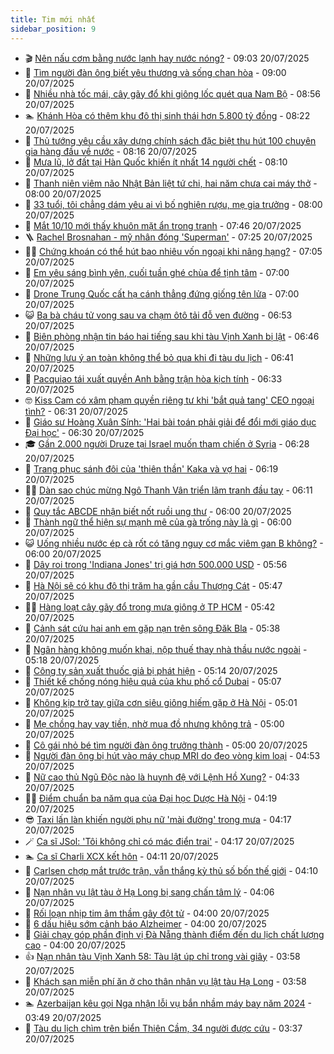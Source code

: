 ```yaml
---
title: Tim mới nhất
sidebar_position: 9
---
```


<!-- vnexpress-tin-moi-nhat:START -->
- 🎬 [Nên nấu cơm bằng nước lạnh hay nước nóng?](https://vnexpress.net/nen-nau-com-bang-nuoc-lanh-hay-nuoc-nong-4916485.html) - 09:03 20/07/2025
- 🐎 [Tìm người đàn ông biết yêu thương và sống chan hòa](https://vnexpress.net/tim-nguoi-dan-ong-biet-yeu-thuong-va-song-chan-hoa-4915890.html) - 09:00 20/07/2025
- 🦍 [Nhiều nhà tốc mái, cây gãy đổ khi giông lốc quét qua Nam Bộ](https://vnexpress.net/nhieu-nha-toc-mai-cay-gay-do-khi-giong-loc-quet-qua-nam-bo-4916589.html) - 08:56 20/07/2025
- 🏊 [Khánh Hòa có thêm khu đô thị sinh thái hơn 5.800 tỷ đồng](https://vnexpress.net/khanh-hoa-co-them-khu-do-thi-sinh-thai-hon-5-800-ty-dong-4916565.html) - 08:22 20/07/2025
- 🎊 [Thủ tướng yêu cầu xây dựng chính sách đặc biệt thu hút 100 chuyên gia hàng đầu về nước](https://vnexpress.net/thu-tuong-yeu-cau-xay-dung-chinh-sach-dac-biet-thu-hut-100-chuyen-gia-hang-dau-ve-nuoc-4916581.html) - 08:16 20/07/2025
- 🎃 [Mưa lũ, lở đất tại Hàn Quốc khiến ít nhất 14 người chết](https://vnexpress.net/mua-lu-lo-dat-tai-han-quoc-khien-it-nhat-14-nguoi-chet-4916583.html) - 08:10 20/07/2025
- 🧰 [Thanh niên viêm não Nhật Bản liệt tứ chi, hai năm chưa cai máy thở](https://vnexpress.net/thanh-nien-viem-nao-nhat-ban-liet-tu-chi-hai-nam-chua-cai-may-tho-4916501.html) - 08:00 20/07/2025
- 🔭 [33 tuổi, tôi chẳng dám yêu ai vì bố nghiện rượu, mẹ gia trưởng](https://vnexpress.net/33-tuoi-toi-chang-dam-yeu-ai-vi-bo-nghien-ruou-me-gia-truong-4916492.html) - 08:00 20/07/2025
- 🫶 [Mắt 10/10 mới thấy khuôn mặt ẩn trong tranh](https://vnexpress.net/cau-do-iq-thu-tai-tinh-mat-mat-10-10-moi-thay-khuon-mat-an-trong-tranh-4915411.html) - 07:46 20/07/2025
- 🪜 [Rachel Brosnahan - mỹ nhân đóng &#39;Superman&#39;](https://vnexpress.net/rachel-brosnahan-my-nhan-dong-superman-4914622.html) - 07:25 20/07/2025
- 👨‍🏫 [Chứng khoán có thể hút bao nhiêu vốn ngoại khi nâng hạng?](https://vnexpress.net/chung-khoan-co-the-hut-bao-nhieu-von-ngoai-khi-nang-hang-4916542.html) - 07:05 20/07/2025
- 🎊 [Em yêu sáng bình yên, cuối tuần ghé chùa để tịnh tâm](https://vnexpress.net/em-yeu-sang-binh-yen-cuoi-tuan-ghe-chua-de-tinh-tam-4915891.html) - 07:00 20/07/2025
- 🎊 [Drone Trung Quốc cất hạ cánh thẳng đứng giống tên lửa](https://vnexpress.net/drone-trung-quoc-cat-ha-canh-thang-dung-giong-ten-lua-4916537.html) - 07:00 20/07/2025
- 😺 [Ba bà cháu tử vong sau va chạm ôtô tải đỗ ven đường](https://vnexpress.net/ba-ba-chau-tu-vong-sau-va-cham-oto-tai-do-ven-duong-4916578.html) - 06:53 20/07/2025
- 🐘 [Biên phòng nhận tin báo hai tiếng sau khi tàu Vịnh Xanh bị lật](https://vnexpress.net/tinh-quang-ninh-thong-tin-ve-vu-tau-lat-lam-35-nguoi-chet-4916576.html) - 06:46 20/07/2025
- 🌁 [Những lưu ý an toàn không thể bỏ qua khi đi tàu du lịch](https://vnexpress.net/nhung-luu-y-an-toan-khong-the-bo-qua-khi-di-tau-du-lich-4916506.html) - 06:41 20/07/2025
- 🐲 [Pacquiao tái xuất quyền Anh bằng trận hòa kịch tính](https://vnexpress.net/pacquiao-tai-xuat-quyen-anh-bang-tran-hoa-kich-tinh-4916573.html) - 06:33 20/07/2025
- 🤓 [Kiss Cam có xâm phạm quyền riêng tư khi &#39;bắt quả tang&#39; CEO ngoại tình?](https://vnexpress.net/kiss-cam-bat-qua-tang-ceo-cong-nghe-ngoai-tinh-tai-concert-coldplay-4916519.html) - 06:31 20/07/2025
- 💪 [Giáo sư Hoàng Xuân Sính: &#39;Hai bài toán phải giải để đổi mới giáo dục Đại học&#39;](https://vnexpress.net/giao-su-hoang-xuan-sinh-hai-bai-toan-phai-giai-de-doi-moi-giao-duc-dai-hoc-4916568.html) - 06:30 20/07/2025
- 🎓 [Gần 2.000 người Druze tại Israel muốn tham chiến ở Syria](https://vnexpress.net/gan-2-000-nguoi-druze-tai-israel-muon-tham-chien-o-syria-4916571.html) - 06:28 20/07/2025
- 🫣 [Trang phục sánh đôi của &#39;thiên thần&#39; Kaka và vợ hai](https://vnexpress.net/trang-phuc-sanh-doi-cua-thien-than-kaka-va-vo-hai-4916156.html) - 06:19 20/07/2025
- 🧑‍💻 [Dàn sao chúc mừng Ngô Thanh Vân triển lãm tranh đầu tay](https://vnexpress.net/dan-sao-chuc-mung-ngo-thanh-van-trien-lam-tranh-dau-tay-4916544.html) - 06:11 20/07/2025
- 🐲 [Quy tắc ABCDE nhận biết nốt ruồi ung thư](https://vnexpress.net/quy-tac-abcde-nhan-biet-not-ruoi-ung-thu-4915839.html) - 06:00 20/07/2025
- 🌝 [Thành ngữ thể hiện sự mạnh mẽ của gà trống này là gì](https://vnexpress.net/duoi-hinh-bat-chu-thanh-ngu-tuc-ngu-thanh-ngu-the-hien-su-manh-me-cua-ga-trong-nay-la-gi-4913140.html) - 06:00 20/07/2025
- 😺 [Uống nhiều nước ép cà rốt có tăng nguy cơ mắc viêm gan B không?](https://vnexpress.net/uong-nhieu-nuoc-ep-ca-rot-co-tang-nguy-co-mac-viem-gan-b-khong-4916549.html) - 06:00 20/07/2025
- 🐎 [Dây roi trong &#39;Indiana Jones&#39; trị giá hơn 500.000 USD](https://vnexpress.net/day-roi-trong-indiana-jones-tri-gia-hon-500-000-usd-4916514.html) - 05:56 20/07/2025
- 🎡 [Hà Nội sẽ có khu đô thị trăm ha gần cầu Thượng Cát](https://vnexpress.net/ha-noi-se-co-khu-do-thi-tram-ha-gan-cau-thuong-cat-4916546.html) - 05:47 20/07/2025
- 👨‍🏫 [Hàng loạt cây gãy đổ trong mưa giông ở TP HCM](https://vnexpress.net/hang-loat-cay-gay-do-trong-mua-giong-o-tp-hcm-4916562.html) - 05:42 20/07/2025
- 🦆 [Cảnh sát cứu hai anh em gặp nạn trên sông Đăk Bla](https://vnexpress.net/canh-sat-cuu-hai-anh-em-gap-nan-tren-song-dak-bla-4916554.html) - 05:38 20/07/2025
- 🚦 [Ngân hàng không muốn khai, nộp thuế thay nhà thầu nước ngoài](https://vnexpress.net/ngan-hang-khong-muon-khai-nop-thue-thay-nha-thau-nuoc-ngoai-4916555.html) - 05:18 20/07/2025
- 💫 [Công ty sản xuất thuốc giả bị phát hiện](https://vnexpress.net/cong-ty-san-xuat-thuoc-gia-bi-phat-hien-4916552.html) - 05:14 20/07/2025
- 🎉 [Thiết kế chống nóng hiệu quả của khu phố cổ Dubai](https://vnexpress.net/thiet-ke-chong-nong-hieu-qua-cua-khu-pho-co-dubai-4915758.html) - 05:07 20/07/2025
- 🌋 [Không kịp trở tay giữa cơn siêu giông hiếm gặp ở Hà Nội](https://vnexpress.net/sieu-giong-hiem-gap-o-ha-noi-mien-bac-hung-chieu-sieu-giong-thoi-tiet-ha-noi-hom-nay-4916533.html) - 05:01 20/07/2025
- 🤖 [Mẹ chồng hay vay tiền, nhờ mua đồ nhưng không trả](https://vnexpress.net/me-chong-hay-vay-tien-nho-mua-do-nhung-khong-tra-4916550.html) - 05:00 20/07/2025
- 🦏 [Cô gái nhỏ bé tìm người đàn ông trưởng thành](https://vnexpress.net/co-gai-nho-be-tim-nguoi-dan-ong-truong-thanh-4915892.html) - 05:00 20/07/2025
- 🦩 [Người đàn ông bị hút vào máy chụp MRI do đeo vòng kim loại](https://vnexpress.net/nguoi-dan-ong-bi-hut-vao-may-chup-mri-do-deo-vong-kim-loai-4916551.html) - 04:53 20/07/2025
- 👺 [Nữ cao thủ Ngũ Độc nào là huynh đệ với Lệnh Hồ Xung?](https://vnexpress.net/crossword-giai-o-chu-o-chu-nu-cao-thu-ngu-doc-nao-tung-ket-nghia-huynh-de-voi-lenh-ho-xung-4909497.html) - 04:33 20/07/2025
- 🧑‍🏫 [Điểm chuẩn ba năm qua của Đại học Dược Hà Nội](https://vnexpress.net/diem-chuan-ba-nam-qua-cua-dai-hoc-duoc-ha-noi-4916349.html) - 04:19 20/07/2025
- 😎 [Taxi lấn làn khiến người phụ nữ &#39;mài đường&#39; trong mưa](https://vnexpress.net/taxi-lan-lan-khien-nguoi-phu-nu-mai-duong-trong-mua-4916541.html) - 04:17 20/07/2025
- 🪄 [Ca sĩ JSol: &#39;Tôi không chỉ có mác điển trai&#39;](https://vnexpress.net/ca-si-jsol-toi-khong-chi-co-mac-dien-trai-4916248.html) - 04:17 20/07/2025
- 🏊 [Ca sĩ Charli XCX kết hôn](https://vnexpress.net/ca-si-charli-xcx-ket-hon-4916487.html) - 04:11 20/07/2025
- 💃 [Carlsen chợp mắt trước trận, vẫn thắng kỳ thủ số bốn thế giới](https://vnexpress.net/carlsen-chop-mat-truoc-tran-van-thang-ky-thu-so-bon-the-gioi-4916535.html) - 04:10 20/07/2025
- 🦆 [Nạn nhân vụ lật tàu ở Hạ Long bị sang chấn tâm lý](https://vnexpress.net/nan-nhan-vu-lat-tau-o-ha-long-bi-sang-chan-tam-ly-4916530.html) - 04:06 20/07/2025
- 🎊 [Rối loạn nhịp tim âm thầm gây đột tử](https://vnexpress.net/roi-loan-nhip-tim-am-tham-gay-dot-tu-4916352.html) - 04:00 20/07/2025
- 👺 [6 dấu hiệu sớm cảnh báo Alzheimer](https://vnexpress.net/6-dau-hieu-som-canh-bao-alzheimer-4916385.html) - 04:00 20/07/2025
- 🎡 [Giải chạy góp phần định vị Đà Nẵng thành điểm đến du lịch chất lượng cao](https://vnexpress.net/giai-chay-gop-phan-dinh-vi-da-nang-thanh-diem-den-du-lich-chat-luong-cao-4914915.html) - 04:00 20/07/2025
- 👍 [Nạn nhân tàu Vịnh Xanh 58: Tàu lật úp chỉ trong vài giây](https://vnexpress.net/nan-nhan-tau-vinh-xanh-58-tau-lat-up-chi-trong-vai-giay-4916470.html) - 03:58 20/07/2025
- 🐎 [Khách sạn miễn phí ăn ở cho thân nhân vụ lật tàu Hạ Long](https://vnexpress.net/khach-san-mien-phi-an-o-cho-than-nhan-vu-lat-tau-ha-long-4916526.html) - 03:58 20/07/2025
- 🏊 [Azerbaijan kêu gọi Nga nhận lỗi vụ bắn nhầm máy bay năm 2024](https://vnexpress.net/azerbaijan-keu-goi-nga-nhan-loi-vu-ban-nham-may-bay-nam-2024-4916534.html) - 03:49 20/07/2025
- 🦩 [Tàu du lịch chìm trên biển Thiên Cầm, 34 người được cứu](https://vnexpress.net/tau-du-lich-chim-tren-bien-thien-cam-34-nguoi-duoc-cuu-4916524.html) - 03:37 20/07/2025<!-- vnexpress-tin-moi-nhat:END -->

